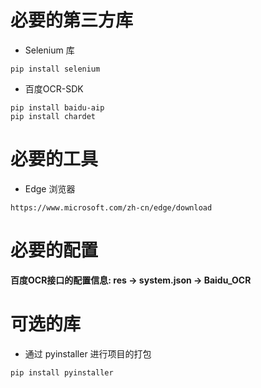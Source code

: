 # 必要的第三方库

- Selenium 库

```
pip install selenium
```

- 百度OCR-SDK

```
pip install baidu-aip
pip install chardet
```


# 必要的工具

- Edge 浏览器
```
https://www.microsoft.com/zh-cn/edge/download
```

# 必要的配置

**百度OCR接口的配置信息: res -> system.json -> Baidu_OCR**

# 可选的库

- 通过 pyinstaller 进行项目的打包
```
pip install pyinstaller
```
